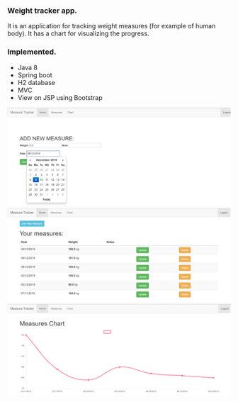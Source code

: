 ### Weight tracker app.
It is an application for tracking weight measures (for example of human body). It has a chart for visualizing the progress.

### Implemented.
- Java 8
-  Spring boot
- H2 database
- MVC
-  View on JSP using Bootstrap

![Alt text](/screenshots/1.PNG?raw=true)
![Alt text](/screenshots/2.PNG?raw=true)
![Alt text](/screenshots/3.PNG?raw=true)